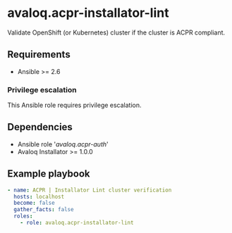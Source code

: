 # avaloq.acpr-installator-lint

Validate OpenShift (or Kubernetes) cluster if the cluster is ACPR compliant.
 
## Requirements

* Ansible >= 2.6

### Privilege escalation

This Ansible role requires privilege escalation.

## Dependencies

* Ansible role '*avaloq.acpr-auth*'
* Avaloq Installator >= 1.0.0

## Example playbook

```yaml
- name: ACPR | Installator Lint cluster verification
  hosts: localhost
  become: false
  gather_facts: false
  roles:
    - role: avaloq.acpr-installator-lint
```

